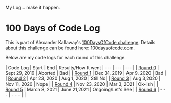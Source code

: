 <!-- markdownlint-disable MD022 MD024 MD032 MD033 -->

My Log... make it happen. 

# 100 Days of Code Log
This is part of Alexander Kallaway's [100DaysOfCode challenge](https://github.com/Kallaway/100-days-of-code). 
Details about this challenge can be found here: [100daysofcode.com](http://100daysofcode.com/).

Below are my code logs for each round of this challenge.

| Code Log | Start | End | Results/How It went
| --- | --- | --- |
| [Round 0](log1.html) | Sept 29, 2019 | Aborted | Bad |
| [Round 1](log2.html) | Dec 31, 2019  | Apr 9, 2020  | Bad |
| [Round 2](log3.html) | Apr 23, 2020  | Aug 1, 2020  | Still No|
| [Round 3](log4.html) | Aug 3,2020    | Nov 11, 2020 | Nope |
| [Round 4](log5.html) | Nov 23, 2020  | Mar 3, 2021  | Ok~ish |
| [Round 5](log6.html) | March 8, 2021 | June 21,2021 | Ongoing/Let's See |
| [Round 6](log6.html) | - - -  | - - -  |  |